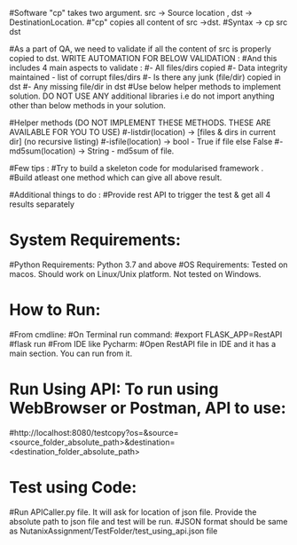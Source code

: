 #Software "cp" takes two argument. src -> Source location , dst -> DestinationLocation.
#"cp" copies all content of src ->dst.
#Syntax -> cp src dst


#As a part of QA, we need to validate if all the content of src is properly copied to dst. WRITE AUTOMATION FOR BELOW VALIDATION :
#And this includes 4 main aspects to validate :
#- All files/dirs copied
#- Data integrity maintained - list of corrupt files/dirs
#- Is there any junk (file/dir) copied in dst
#- Any missing file/dir in dst
#Use below helper methods to implement solution. DO NOT USE ANY additional libraries i.e do not import anything other than below methods in your solution.


#Helper methods (DO NOT IMPLEMENT THESE METHODS. THESE ARE AVAILABLE FOR YOU TO USE)
#-listdir(location) -> [files & dirs in current dir] (no recursive listing)
#-isfile(location) -> bool - True if file else False
#-md5sum(location) -> String - md5sum of file.


#Few tips :
#Try to build a skeleton code for modularised framework .
#Build atleast one method which can give all above result.

#Additional things to do :
#Provide rest API to trigger the test & get all 4 results separately

# System Requirements:
#Python Requirements: Python 3.7 and above
#OS Requirements: Tested on macos. Should work on Linux/Unix platform. Not tested on Windows.

# How to Run:
#From cmdline:
  #On Terminal run command:
  #export FLASK_APP=RestAPI
  #flask run
#From IDE like Pycharm:
  #Open RestAPI file in IDE and it has a main section. You can run from it.
# Run Using API: To run using WebBrowser or Postman, API to use:
#http://localhost:8080/testcopy?os=<os>&source=<source_folder_absolute_path>&destination=<destination_folder_absolute_path>
# Test using Code:
#Run APICaller.py file. It will ask for location of json file. Provide the absolute path to json file and test will be run.
#JSON format should be same as NutanixAssignment/TestFolder/test_using_api.json file

